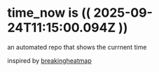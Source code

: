 # time_now is (( 2025-09-24T11:15:00.094Z ))

an automated repo that shows the currnent time

inspired by [breakingheatmap](https://github.com/breakingheatmap/breakingheatmap)